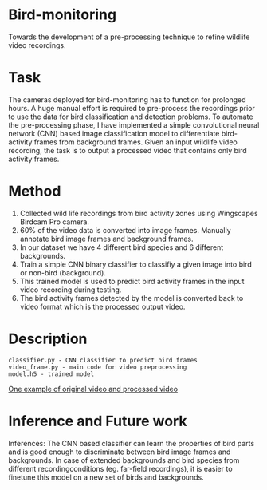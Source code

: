 # Bird-monitoring
Towards the development of a pre-processing technique to refine wildlife video recordings.

# Task
The cameras deployed for bird-monitoring has to function for prolonged hours. A huge manual effort is required to pre-process the recordings prior to use the data for bird classification and detection problems. To automate the pre-processing phase, I have implemented a simple convolutional neural network (CNN) based image classification model to differentiate bird-activity frames from background frames. Given an input wildlife video recording, the task is to output a processed video that contains only bird activity frames.

# Method
1. Collected wild life recordings from bird activity zones using Wingscapes Birdcam Pro camera.
2. 60% of the video data is converted into image frames. Manually annotate bird image frames and background frames.
3. In our dataset we have 4 different bird species and 6 different backgrounds.
4. Train a simple CNN binary classifier to classifiy a given image into bird or non-bird (background).
5. This trained model is used to predict bird activity frames in the input video recording during testing.
6. The bird activity frames detected by the model is converted back to video format which is the processed output video.

# Description

    classifier.py - CNN classifier to predict bird frames
    video_frame.py - main code for video preprocessing
    model.h5 - trained model
    
 [One example of original video and processed video](https://drive.google.com/open?id=1PY21B81pWQzM4hRm3X5DbfvgkWEe0KYC) 

# Inference and Future work

Inferences: The CNN based classifier can learn the properties of bird parts and is good enough to discriminate between bird image frames and backgrounds. In case of extended backgrounds and bird species from different recordingconditions (eg. far-field recordings), it is easier to finetune this model on a new set of birds and backgrounds.
